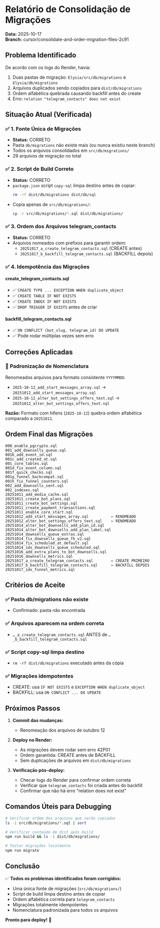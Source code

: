 # Relatório de Consolidação de Migrações

**Data:** 2025-10-17  
**Branch:** cursor/consolidate-and-order-migration-files-2c91

## Problema Identificado

De acordo com os logs do Render, havia:
1. Duas pastas de migração: `Elysia/src/db/migrations` e `Elysia/db/migrations`
2. Arquivos duplicados sendo copiados para `dist/db/migrations`
3. Ordem alfabética quebrada causando backfill antes do create
4. Erro: `relation "telegram_contacts" does not exist`

## Situação Atual (Verificada)

### ✅ 1. Fonte Única de Migrações
- **Status:** CORRETO
- Pasta `db/migrations` não existe mais (ou nunca existiu neste branch)
- Todos os arquivos consolidados em `src/db/migrations/`
- 29 arquivos de migração no total

### ✅ 2. Script de Build Correto
- **Status:** CORRETO
- `package.json` script `copy-sql` limpa destino antes de copiar:
  ```bash
  rm -rf dist/db/migrations dist/db/sql
  ```
- Copia apenas de `src/db/migrations/`:
  ```bash
  cp -r src/db/migrations/*.sql dist/db/migrations/
  ```

### ✅ 3. Ordem dos Arquivos telegram_contacts
- **Status:** CORRETO
- Arquivos nomeados com prefixos para garantir ordem:
  - `20251017_a_create_telegram_contacts.sql` (CREATE antes)
  - `20251017_b_backfill_telegram_contacts.sql` (BACKFILL depois)

### ✅ 4. Idempotência das Migrações

#### create_telegram_contacts.sql
- ✅ `CREATE TYPE ... EXCEPTION WHEN duplicate_object`
- ✅ `CREATE TABLE IF NOT EXISTS`
- ✅ `CREATE INDEX IF NOT EXISTS`
- ✅ `DROP TRIGGER IF EXISTS` antes de criar

#### backfill_telegram_contacts.sql
- ✅ `ON CONFLICT (bot_slug, telegram_id) DO UPDATE`
- ✅ Pode rodar múltiplas vezes sem erro

## Correções Aplicadas

### 📝 Padronização de Nomenclatura
Renomeados arquivos para formato consistente `YYYYMMDD`:
- `2025-10-12_add_start_messages_array.sql` → `20251012_add_start_messages_array.sql`
- `2025-10-12_alter_bot_settings_offers_text.sql` → `20251012_alter_bot_settings_offers_text.sql`

**Razão:** Formato com hífens (`2025-10-12`) quebra ordem alfabética comparado a `20251011`.

## Ordem Final das Migrações

```
000_enable_pgcrypto.sql
001_add_downsells_queue.sql
001b_add_event_id.sql
001c_add_created_at.sql
001_core_tables.sql
001d_fix_event_column.sql
001f_quick_checks.sql
001g_funnel_backcompat.sql
001h_fix_funnel_counters.sql
002_add_downsells_sent.sql
002_indexes.sql
20251011_add_media_cache.sql
20251011_create_bot_plans.sql
20251011_create_bot_settings.sql
20251011_create_payment_transactions.sql
20251011_enable_core_start.sql
20251012_add_start_messages_array.sql          ← RENOMEADO
20251012_alter_bot_settings_offers_text.sql    ← RENOMEADO
20251014_alter_bot_downsells_add_plan_id.sql
20251014_alter_bot_downsells_add_plan_label.sql
20251014_downsells_queue_extras.sql
20251014_fix_downsells_queue_fk_v2.sql
20251014_fix_scheduled_at_default.sql
20251014_idx_downsells_queue_scheduled.sql
20251016_add_extra_plans_to_bot_downsells.sql
20251016_downsells_metrics.sql
20251017_a_create_telegram_contacts.sql        ← CREATE PRIMEIRO
20251017_b_backfill_telegram_contacts.sql      ← BACKFILL DEPOIS
20251017_idx_funnel_metrics.sql
```

## Critérios de Aceite

### ✅ Pasta db/migrations não existe
- Confirmado: pasta não encontrada

### ✅ Arquivos aparecem na ordem correta
- `…_a_create_telegram_contacts.sql` ANTES de `…_b_backfill_telegram_contacts.sql`

### ✅ Script copy-sql limpa destino
- `rm -rf dist/db/migrations` executado antes da cópia

### ✅ Migrações idempotentes
- CREATE: usa `IF NOT EXISTS` e `EXCEPTION WHEN duplicate_object`
- BACKFILL: usa `ON CONFLICT ... DO UPDATE`

## Próximos Passos

1. **Commit das mudanças:**
   - Renomeação dos arquivos de outubro 12

2. **Deploy no Render:**
   - As migrações devem rodar sem erro 42P01
   - Ordem garantida: CREATE antes de BACKFILL
   - Sem duplicações de arquivos em `dist/db/migrations`

3. **Verificação pós-deploy:**
   - Checar logs do Render para confirmar ordem correta
   - Verificar que `telegram_contacts` foi criada antes do backfill
   - Confirmar que não há erro "relation does not exist"

## Comandos Úteis para Debugging

```bash
# Verificar ordem dos arquivos que serão copiados
ls -1 src/db/migrations/*.sql | sort

# Verificar conteúdo de dist após build
npm run build && ls -1 dist/db/migrations/

# Testar migrações localmente
npm run migrate
```

## Conclusão

✅ **Todos os problemas identificados foram corrigidos:**
- Uma única fonte de migrações (`src/db/migrations/`)
- Script de build limpa destino antes de copiar
- Ordem alfabética correta para `telegram_contacts`
- Migrações totalmente idempotentes
- Nomenclatura padronizada para todos os arquivos

**Pronto para deploy!** 🚀
